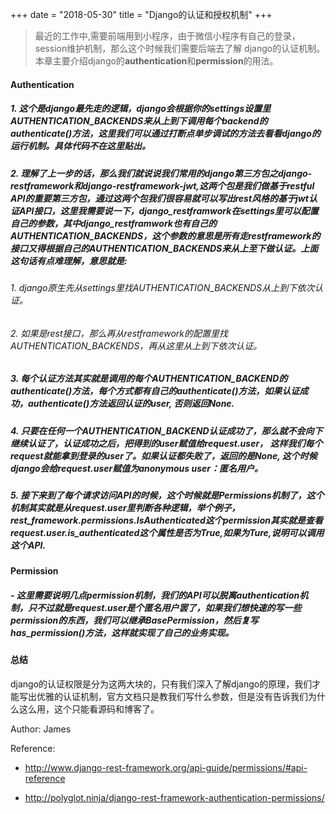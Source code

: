 +++
date = "2018-05-30"
title = "Django的认证和授权机制"
+++


>最近的工作中,需要前端用到小程序，由于微信小程序有自己的登录，session维护机制，那么这个时候我们需要后端去了解
django的认证机制。本章主要介绍django的**authentication**和**permission**的用法。

#### Authentication
##### 1. 这个是django最先走的逻辑，django会根据你的**settings**设置里**AUTHENTICATION_BACKENDS**来从上到下调用每个backend的authenticate()方法，这里我们可以通过打断点单步调试的方法去看看django的运行机制。具体代码不在这里贴出。

##### 2. 理解了上一步的话，那么我们就说说我们常用的django第三方包之**django-restframework**和**django-restframework-jwt**,这两个包是我们做基于restful API的重要第三方包，通过这两个包我们很容易就可以写出rest风格的基于**jwt**认证**API**接口，这里我需要说一下，django_restframwork在settings里可以配置自己的参数，其中django_restframwork也有自己的**AUTHENTICATION_BACKENDS**，这个参数的意思是所有走restframework的接口又得根据自己的AUTHENTICATION_BACKENDS来从上至下做认证。上面这句话有点难理解，意思就是:

###### 1. django原生先从settings里找AUTHENTICATION_BACKENDS从上到下依次认证。

###### 2. 如果是rest接口，那么再从restframework的配置里找AUTHENTICATION_BACKENDS，再从这里从上到下依次认证。

##### 3. 每个认证方法其实就是调用的每个AUTHENTICATION_BACKEND的authenticate()方法，每个方式都有自己的authenticate()方法，如果认证成功，authenticate()方法返回认证的user, 否则返回None.

##### 4. 只要在任何一个AUTHENTICATION_BACKEND认证成功了，那么就不会向下继续认证了，认证成功之后，把得到的user赋值给request.user， 这样我们每个request就能拿到登录的user了。如果认证都失败了，返回的是None, 这个时候django会给request.user赋值为anonymous user：匿名用户。

##### 5. 接下来到了每个请求访问API的时候，这个时候就是Permissions机制了，这个机制其实就是从request.user里判断各种逻辑，举个例子，rest_framework.permissions.IsAuthenticated这个permission其实就是查看request.user.is_authenticated这个属性是否为True,如果为Ture,说明可以调用这个API.

#### Permission

##### - 这里需要说明几点permission机制，我们的API可以脱离authentication机制，只不过就是request.user是个匿名用户罢了，如果我们想快速的写一些permission的东西，我们可以继承BasePermission，然后复写has_permission()方法，这样就实现了自己的业务实现。

#### 总结

django的认证权限是分为这两大块的，只有我们深入了解django的原理，我们才能写出优雅的认证机制，官方文档只是教我们写什么参数，但是没有告诉我们为什么这么用，这个只能看源码和博客了。


Author: James

Reference:
- http://www.django-rest-framework.org/api-guide/permissions/#api-reference

- http://polyglot.ninja/django-rest-framework-authentication-permissions/

